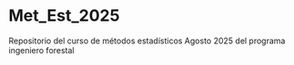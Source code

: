 # Met_Est_2025
Repositorio del curso de métodos estadísticos Agosto 2025 del programa ingeniero forestal
